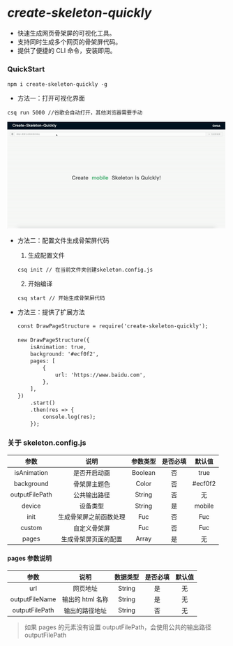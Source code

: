 # _create-skeleton-quickly_

- 快速生成网页骨架屏的可视化工具。
- 支持同时生成多个网页的骨架屏代码。
- 提供了便捷的 CLI 命令，安装即用。

### QuickStart

```shell
npm i create-skeleton-quickly -g
```

- 方法一：打开可视化界面

```shell
csq run 5000 //谷歌会自动打开，其他浏览器需要手动
```

<img src="./img/min.gif" style="zoom: 100%;" />

- 方法二：配置文件生成骨架屏代码

  1. 生成配置文件

  ```shell
  csq init // 在当前文件夹创建skeleton.config.js
  ```

  2. 开始编译

  ```shell
  csq start // 开始生成骨架屏代码
  ```
  
- 方法三：提供了扩展方法

  ```shell
  const DrawPageStructure = require('create-skeleton-quickly');
  
  new DrawPageStructure({
      isAnimation: true,
      background: '#ecf0f2',
      pages: [
          {
              url: 'https://www.baidu.com',
          },
      ],
  })
      .start()
      .then(res => {
          console.log(res);
      });
  ```

### 关于 skeleton.config.js

|      参数      |          说明          | 参数类型 | 是否必填 | 默认值  |
| :------------: | :--------------------: | :------: | :------: | :-----: |
|  isAnimation   |      是否开启动画      | Boolean  |    否    |  true   |
|   background   |      骨架屏主题色      |  Color   |    否    | #ecf0f2 |
| outputFilePath |      公共输出路径      |  String  |    否    |   无    |
|     device     |        设备类型        |  String  |    是    | mobile  |
|      init      | 生成骨架屏之前函数处理 |   Fuc    |    否    |   Fuc   |
|     custom     |      自定义骨架屏      |   Fuc    |    否    |   Fuc   |
|     pages      |  生成骨架屏页面的配置  |  Array   |    是    |   无    |

#### pages 参数说明

|      参数      |       说明       | 数据类型 | 是否必填 | 默认值 |
| :------------: | :--------------: | :------: | :------: | :----: |
|      url       |     网页地址     |  String  |    是    |   无   |
| outputFileName | 输出的 html 名称 |  String  |    是    |   无   |
| outputFilePath |  输出的路径地址  |  String  |    否    |   无   |

> 如果 pages 的元素没有设置 outputFilePath，会使用公共的输出路径 outputFilePath
